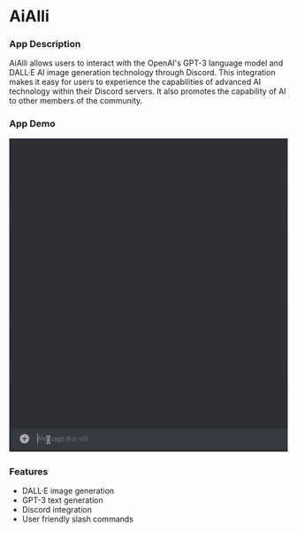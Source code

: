 # AiAlli

### App Description

AiAlli allows users to interact with the OpenAI's GPT-3 language model and DALL·E AI image generation technology through Discord. This integration makes it easy for users to experience the capabilities of advanced AI technology within their Discord servers. It also promotes the capability of AI to other members of the community.

### App Demo

<img src="assets/demo.gif" width=800><br>

### Features

- DALL·E image generation
- GPT-3 text generation
- Discord integration
- User friendly slash commands
